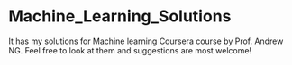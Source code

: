 # Machine_Learning_Solutions
It has my solutions for Machine learning Coursera course by Prof. Andrew NG. Feel free to look at them and suggestions are most welcome!
